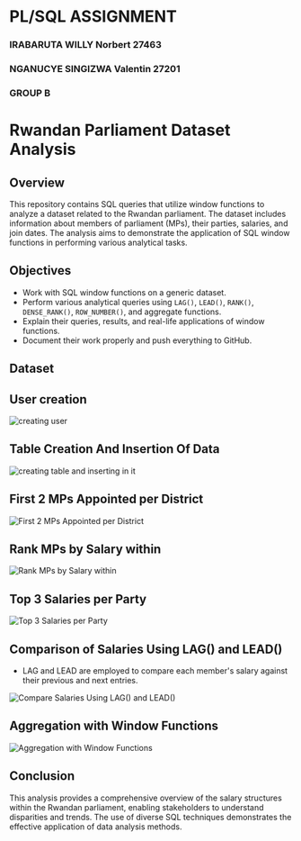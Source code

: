 # PL/SQL ASSIGNMENT

### IRABARUTA WILLY Norbert 27463
### NGANUCYE SINGIZWA Valentin 27201
  
### GROUP B 


# Rwandan Parliament Dataset Analysis

## Overview
This repository contains SQL queries that utilize window functions to analyze a dataset related to the Rwandan parliament. The dataset includes information about members of parliament (MPs), their parties, salaries, and join dates. The analysis aims to demonstrate the application of SQL window functions in performing various analytical tasks.

## Objectives
- Work with SQL window functions on a generic dataset.
- Perform various analytical queries using `LAG()`, `LEAD()`, `RANK()`, `DENSE_RANK()`, `ROW_NUMBER()`, and aggregate functions.
- Explain their queries, results, and real-life applications of window functions.
- Document their work properly and push everything to GitHub.

## Dataset

## User creation


![creating user](https://github.com/user-attachments/assets/4de57e56-2f48-4dd2-8494-6ea95e7bf6a2)


## Table Creation And Insertion Of Data

![creating table and inserting in it](https://github.com/user-attachments/assets/dcd49e60-c780-4b88-9fd9-2cc1735ff7e2)

## First 2 MPs Appointed per District

![First 2 MPs Appointed per District](https://github.com/user-attachments/assets/9bc89277-f641-4bd8-bb38-59ed011be5cd)

## Rank MPs by Salary within

![Rank MPs by Salary within](https://github.com/user-attachments/assets/7fad9098-dd74-4ce3-bd66-058b74e18ad6)


## Top 3 Salaries per Party

![Top 3 Salaries per Party](https://github.com/user-attachments/assets/fb3a1f69-e68e-4935-bdb5-38ed99fba434)

## Comparison of Salaries Using LAG() and LEAD()

- LAG and LEAD are employed to compare each member's salary against their previous and next entries.

![Compare Salaries Using LAG() and LEAD()](https://github.com/user-attachments/assets/60a298c4-5614-4227-87c5-823296949866)


## Aggregation with Window Functions

![Aggregation with Window Functions](https://github.com/user-attachments/assets/4ee89511-335c-4a6d-af57-c5fd92b24b37)

## Conclusion
This analysis provides a comprehensive overview of the salary structures within the Rwandan parliament, enabling stakeholders to understand disparities and trends. The use of diverse SQL techniques demonstrates the effective application of data analysis methods.


